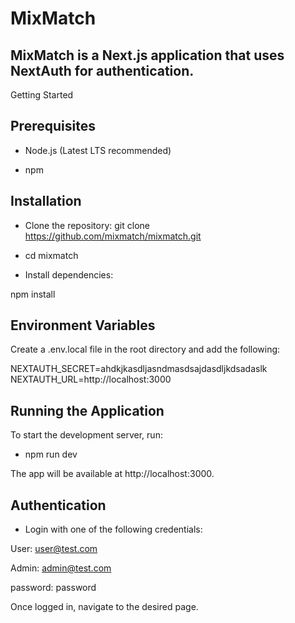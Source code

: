 # MixMatch

## MixMatch is a Next.js application that uses NextAuth for authentication.

Getting Started

## Prerequisites

- Node.js (Latest LTS recommended)

- npm

## Installation

- Clone the repository: git clone https://github.com/mixmatch/mixmatch.git

- cd mixmatch

- Install dependencies:

npm install

## Environment Variables

Create a .env.local file in the root directory and add the following:

NEXTAUTH_SECRET=ahdkjkasdljasndmasdsajdasdljkdsadaslk
NEXTAUTH_URL=http://localhost:3000

## Running the Application

To start the development server, run:

- npm run dev

The app will be available at http://localhost:3000.

## Authentication

- Login with one of the following credentials:

User: user@test.com

Admin: admin@test.com

password: password

Once logged in, navigate to the desired page.
